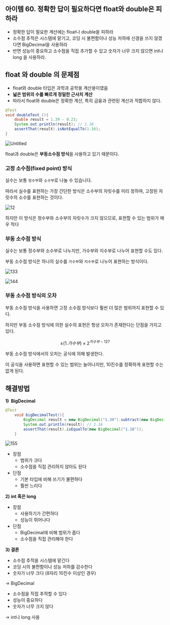 ## ****아이템 60. 정확한 답이 필요하다면 float와 double은 피하라****

- 정확한 답이 필요한 계산에는 float나 double을 피하라
- 소수점 추적은 시스템에 맡기고, 코딩 시 불편함이나 성능 저하에 신경을 쓰지 않겠다면 BigDecimal을 사용하라
- 반면 성능이 중요하고 소수점을 직접 추가할 수 있고 숫자가 너무 크지 않으면 int나 long 을 사용하라.

## **float 와 double 의 문제점**

- float와 double 타입은 과학과 공학용 계산용이였음
- **넓은 범위의 수를 빠르게 정밀한 근사치 계산**
- 따라서 float와 double은 정확한 계산, 특히 금융과 관련된 계산과 적합하지 않다.

```java
@Test
void doubleTest (){
    double result = 1.39 - 0.23;
    System.out.println(result); // 1.16
    assertThat(result).isNotEqualTo(1.16);
}
```

![Untitled](https://user-images.githubusercontent.com/55054505/224598641-a9603f1e-908f-4b7a-ae1f-1b7795bea84c.png)


float과 double은 **부동소수점 방식**을 사용하고 있기 때문이다.

### 고정 소수점(fixed point) 방식

실수는 보통 `정수부`와 `소수부`로 나눌 수 있습니다.

따라서 실수를 표현하는 가장 간단한 방식은 소수부의 자릿수를 미리 정하여, 고정된 자릿수의 소수를 표현하는 것이다.

![12](https://user-images.githubusercontent.com/55054505/224598535-fccdf53c-09c5-40f2-8cdc-bbfe705c109a.png)

하지만 이 방식은 정수부와 소수부의 자릿수가 크지 않으므로, 표현할 수 있는 범위가 매우 적다

### 부동 소수점 방식

실수는 보통 정수부와 소수부로 나누지만, 가수부와 지수부로 나누어 표현할 수도 있다.

부동 소수점 방식은 하나의 실수를 `가수부`와 `지수부`로 나누어 표현하는 방식이다.

![133](https://user-images.githubusercontent.com/55054505/224598540-25a20988-3e7b-40ac-9d26-cc636d9b9762.png)

![144](https://user-images.githubusercontent.com/55054505/224598541-d51cdcd0-10c5-4fb4-8d1e-40e0b8c4b402.png)


### 부동 소수점 방식의 오차

부동 소수점 방식을 사용하면 고정 소수점 방식보다 훨씬 더 많은 범위까지 표현할 수 있다.

하지만 부동 소수점 방식에 의한 실수의 표현은 항상 오차가 존재한다는 단점을 가지고 있다.

$$
±(1.가수부)×2^{지수부-127}
$$

부동 소수점 방식에서의 오차는 공식에 의해 발생한다.

이 공식을 사용하면 표현할 수 있는 범위는 늘어나지만, 10진수를 정확하게 표현할 수는 없게 된다.

## 해결방법

**1)  BigDecimal**

```java
@Test
    void bigDecimalTest(){
        BigDecimal result = new BigDecimal("1.39").subtract(new BigDecimal("0.23"));
        System.out.println(result); // 1.16
        assertThat(result).isEqualTo(new BigDecimal("1.16"));
    }
```

![155](https://user-images.githubusercontent.com/55054505/224598529-ceb29286-0fb1-4da6-8649-82f6a6c9c427.png)

- 장점
    - 범위가 크다
    - 소수점을 직접 관리하지 않아도 된다
- 단점
    - 기본 타입에 비해 쓰기가 불편하다
    - 훨씬 느리다

**2) int 혹은 long**

- 장점
    - 사용하기가 간편하다
    - 성능이 뛰어나다
- 단점
    - BigDecimal에 비해 범위가 좁다
    - 소수점을 직접 관리해야 한다
    

**3) 결론**

- 소수점 추적을 시스템에 맡긴다
- 코딩 시의 불편함이나 성능 저하를 감수한다
- 숫자가 너무 크다 (8자리 10진수 이상인 경우)

→ BigDecimal

- 소수점을 직접 추적할 수 있다
- 성능이 중요하다
- 숫자가 너무 크지 않다

→ int나 long 사용